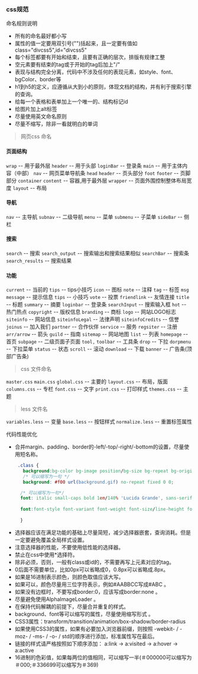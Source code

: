 ### css规范

命名规则说明

*  所有的命名最好都小写
*  属性的值一定要用双引号("")括起来，且一定要有值如class="divcss5",id="divcss5"
*  每个标签都要有开始和结束，且要有正确的层次，排版有规律工整
*  空元素要有结束的tag或于开始的tag后加上"/"
*  表现与结构完全分离，代码中不涉及任何的表现元素，如style、font、bgColor、border等
*  h1到h5的定义，应遵循从大到小的原则，体现文档的结构，并有利于搜索引擎的查询。
*  给每一个表格和表单加上一个唯一的、结构标记id
*  给图片加上alt标签
*  尽量使用英文命名原则
*  尽量不缩写，除非一看就明白的单词


> 网页css 命名

#### 页面结构
` wrap ` -- 用于最外层
` header ` -- 用于头部
` loginBar ` -- 登录条
` main ` -- 用于主体内容（中部）
` nav ` -- 网页菜单导航条
` head ` ` header ` -- 页头部分
` foot ` ` footer ` -- 页脚部分
` container ` ` content `	-- 容器,用于最外层
` wrapper `	-- 页面外围控制整体布局宽度
` layout `	-- 布局

#### 导航
` nav `	-- 主导航
` subnav `	-- 二级导航
` menu `	-- 菜单
` submenu `	-- 子菜单
` sideBar `	-- 侧栏

#### 搜索
` search `	-- 搜索
` search_output `	-- 搜索输出和搜索结果相似
` searchBar `	-- 搜索条
` search_results `	-- 搜索结果

#### 功能
` current ` -- 当前的
` tips ` -- tips小技巧
` icon ` -- 图标
` note ` -- 注释
` tag `	-- 标签
` msg ` ` message `	-- 提示信息
` tips `	-- 小技巧
` vote `	-- 投票
` friendlink `	-- 友情连接
` title `	-- 标题
` summary `	-- 摘要
` loginbar `	-- 登录条
` searchInput `	-- 搜索输入框
` hot `	-- 热门热点
` copyright `	-- 版权信息
` branding `	-- 商标
` logo `	-- 网站LOGO标志
` siteinfo `	-- 网站信息
` siteinfoLegal `	-- 法律声明
` siteinfoCredits `	-- 信誉
` joinus `	-- 加入我们
` partner `	-- 合作伙伴
` service `	-- 服务
` regsiter ` -- 注册
` arr/arrow ` -- 箭头
` guild `	-- 指南
` sitemap `	-- 网站地图
` list `	-- 列表
` homepage ` -- 首页
` subpage `	-- 二级页面子页面
` tool, ` ` toolbar ` -- 工具条
` drop ` -- 下拉
` dorpmenu ` -- 下拉菜单
` status `	-- 状态
` scroll `	-- 滚动
` download ` -- 下载
` banner `	-- 广告条(顶部广告条)

> css 文件命名

` master.css ` ` main.css ` ` global.css ` -- 主要的
` layout.css ` -- 布局，版面
` columns.css ` -- 专栏
` font.css ` -- 文字
` print.css ` -- 打印样式 
` themes.css ` -- 主题

> less 文件名

` variables.less ` -- 变量
` base.less ` -- 按钮样式
` normalize.less ` -- 重置标签属性

代码性能优化
* 合并margin、padding、border的-left/-top/-right/-bottom的设置，尽量使用短名称。
  ```css
   .class {
     background:bg-color bg-image position/bg-size bg-repeat bg-origin bg-clip bg-attachment initial|inherit;
     /* 可以缩写为一句 */
     background: #f00 url(background.gif) no-repeat fixed 0 0;

    /* 可以缩写为一句*/
    font: italic small-caps bold 1em/140% 'Lucida Grande', sans-serif;
    
    font:font-style font-variant font-weight font-size/line-height font-family;
    
    }
  ```
* 选择器应该在满足功能的基础上尽量简短，减少选择器嵌套，查询消耗。但是一定要避免覆盖全局样式设置。
* 注意选择器的性能，不要使用低性能的选择器。
* 禁止在css中使用*选择符。
* 除非必须，否则，一般有class或id的，不需要再写上元素对应的tag。
* 0后面不需要单位，比如0px可以省略成0，0.8px可以省略成.8px。
* 如果是16进制表示颜色，则颜色取值应该大写。
* 如果可以，颜色尽量用三位字符表示，例如#AABBCC写成#ABC 。
* 如果没有边框时，不要写成border:0，应该写成border:none 。
* 尽量避免使用AlphaImageLoader 。
* 在保持代码解耦的前提下，尽量合并重复的样式。
* background、font等可以缩写的属性，尽量使用缩写形式 。
* CSS3属性：transform/transition/animation/box-shadow/border-radius
* 如果使用CSS3的属性，如果有必要加入浏览器前缀，则按照 -webkit- / -moz- / -ms- / -o- / std的顺序进行添加，标准属性写在最后。
* 链接的样式请严格按照如下顺序添加： a:link -> a:visited -> a:hover -> a:active
* 16进制的色彩值，如果每两位的值相同，可以缩写一半(＃000000可以缩写为＃000;＃336699可以缩写为＃369)